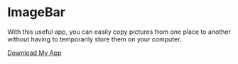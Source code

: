 # ImageBar
With this useful app, you can easily copy pictures from one place to another without having to temporarily store them on your computer.

[Download My App](https://github.com/MisterNeptun/ImageBar.zip)
